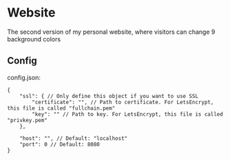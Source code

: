 # Website

The second version of my personal website, where visitors can change 9 background colors

## Config

config.json:

```jsonc
{
    "ssl": { // Only define this object if you want to use SSL
        "certificate": "", // Path to certificate. For LetsEncrypt, this file is called "fullchain.pem"
        "key": "" // Path to key. For LetsEncrypt, this file is called "privkey.pem"
    },

    "host": "", // Default: "localhost"
    "port": 0 // Default: 8080
}
```
